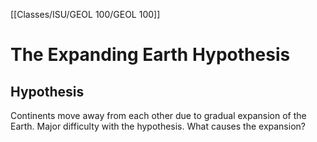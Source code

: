 [[Classes/ISU/GEOL 100/GEOL 100]]

# The Expanding Earth Hypothesis

## Hypothesis
Continents move away from each other due to gradual expansion of the Earth. Major difficulty with the hypothesis. What causes the expansion?